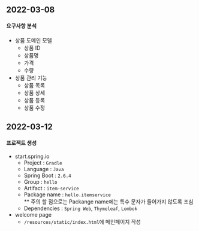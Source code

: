 ## 2022-03-08

#### 요구사항 분석
- 상품 도메인 모델
  - 상품 ID
  - 상품명
  - 가격
  - 수량
- 상품 관리 기능
  - 상품 목록
  - 상품 상세
  - 상품 등록
  - 상품 수정

## 2022-03-12

#### 프로젝트 생성
- start.spring.io
  - Project : `Gradle`
  - Language : `Java`
  - Spring Boot : `2.6.4`
  - Group : `hello`
  - Artifact : `item-service`
  - Package name : `hello.itemservice`  
\*\* 주의 할 점으로는 Packange name에는 특수 문자가 들어가지 않도록 조심
  - Dependencies : `Spring Web`, `Thymeleaf`, `Lombok`
- welcome page
  - `/resources/static/index.html`에 메인페이지 작성
